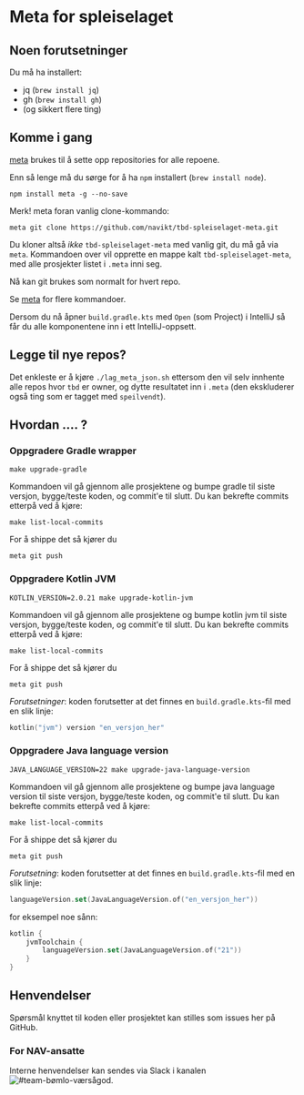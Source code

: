 Meta for spleiselaget
=====================

## Noen forutsetninger

Du må ha installert:
- jq (`brew install jq`)
- gh (`brew install gh`)
- (og sikkert flere ting)

## Komme i gang

[meta](https://github.com/mateodelnorte/meta) brukes til å sette opp
repositories for alle repoene.

Enn så lenge må du sørge for å ha `npm` installert (`brew install node`).

```
npm install meta -g --no-save
```

Merk! meta foran vanlig clone-kommando:
```
meta git clone https://github.com/navikt/tbd-spleiselaget-meta.git
```

Du kloner altså _ikke_ `tbd-spleiselaget-meta` med vanlig git, du må gå via `meta`. 
Kommandoen over vil opprette en mappe kalt `tbd-spleiselaget-meta`, med alle prosjekter listet i `.meta` inni seg.

Nå kan git brukes som normalt for hvert repo.

Se [meta](https://github.com/mateodelnorte/meta) for flere kommandoer.

Dersom du nå åpner `build.gradle.kts` med `Open` (som Project) i IntelliJ så får du alle komponentene inn i ett IntelliJ-oppsett.

## Legge til nye repos?

Det enkleste er å kjøre `./lag_meta_json.sh` ettersom den vil selv innhente alle repos hvor `tbd` er owner,
og dytte resultatet inn i `.meta` (den ekskluderer også ting som er tagget med `speilvendt`).

## Hvordan .... ?
### Oppgradere Gradle wrapper

```
make upgrade-gradle
```
Kommandoen vil gå gjennom alle prosjektene og bumpe gradle til siste versjon, bygge/teste koden, og commit'e til slutt.
Du kan bekrefte commits etterpå ved å kjøre:
```
make list-local-commits
```

For å shippe det så kjører du
```
meta git push
```
### Oppgradere Kotlin JVM

```
KOTLIN_VERSION=2.0.21 make upgrade-kotlin-jvm
```
Kommandoen vil gå gjennom alle prosjektene og bumpe kotlin jvm til siste versjon, bygge/teste koden, og commit'e til slutt.
Du kan bekrefte commits etterpå ved å kjøre:
```
make list-local-commits
```

For å shippe det så kjører du
```
meta git push
```

_Forutsetninger_: koden forutsetter at det finnes en `build.gradle.kts`-fil med en slik linje:
```kotlin
kotlin("jvm") version "en_versjon_her"
```

### Oppgradere Java language version

```
JAVA_LANGUAGE_VERSION=22 make upgrade-java-language-version
```
Kommandoen vil gå gjennom alle prosjektene og bumpe java language version til siste versjon, bygge/teste koden, og commit'e til slutt.
Du kan bekrefte commits etterpå ved å kjøre:
```
make list-local-commits
```

For å shippe det så kjører du
```
meta git push
```

_Forutsetning_: koden forutsetter at det finnes en `build.gradle.kts`-fil med en slik linje:
```kotlin
languageVersion.set(JavaLanguageVersion.of("en_versjon_her"))
```
for eksempel noe sånn:
```kotlin
kotlin {
    jvmToolchain {
        languageVersion.set(JavaLanguageVersion.of("21"))
    }
}
```

## Henvendelser
Spørsmål knyttet til koden eller prosjektet kan stilles som issues her på GitHub.

### For NAV-ansatte
Interne henvendelser kan sendes via Slack i kanalen ![#team-bømlo-værsågod](https://nav-it.slack.com/archives/C019637N90X).
